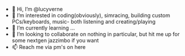 - 👋 Hi, I’m @lucyverne
- 👀 I’m interested in coding(obviously), simracing, building custom PCs/keyboards, music- both listening and creating/playing
- 🌱 I’m currently learning ...
- 💞️ I’m looking to collaborate on nothing in particular, but hit me up for some nextgen jazzimbo if you want
- 📫 Reach me via pm's on here

<!---
lucyverne/lucyverne is a ✨ special ✨ repository because its `README.md` (this file) appears on your GitHub profile.
You can click the Preview link to take a look at your changes.
--->

